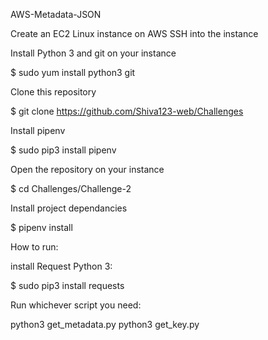 AWS-Metadata-JSON

Create an EC2 Linux instance on AWS
SSH into the instance

Install Python 3 and git on your instance

$ sudo yum install python3 git

Clone this repository

$ git clone https://github.com/Shiva123-web/Challenges

Install pipenv

$ sudo pip3 install pipenv

Open the repository on your instance

$ cd Challenges/Challenge-2

Install project dependancies

$ pipenv install


How to run:

install Request Python 3: 

$ sudo pip3 install requests

Run whichever script you need:

python3 get_metadata.py
python3 get_key.py
